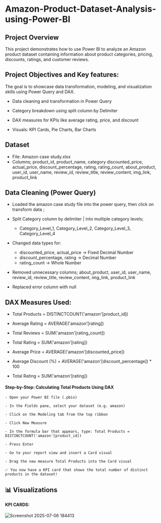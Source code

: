 # Amazon-Product-Dataset-Analysis-using-Power-BI

## Project Overview

This project demonstrates how to use Power BI to analyze an Amazon product dataset containing information about product categories, pricing, discounts, ratings, and customer reviews. 

## Project Objectives and Key features:

The goal is to showcase data transformation, modeling, and visualization skills using Power Query and DAX.

- Data cleaning and transformation in Power Query

- Category breakdown using split column by Delimiter

- DAX measures for KPIs like average rating, price, and discount

- Visuals: KPI Cards, Pie Charts, Bar Charts

## Dataset

- File: Amazon case study.xlsx
- Columns; product_id, product_name, category discounted_price, actual_price, discount_percentage, rating, rating_count, about_product, user_id, user_name, review_id, review_title, review_content, img_link, product_link

##  Data Cleaning (Power Query)

- Loaded the amazon case study file into the power query, then click on transform data ;

- Split Category column by delimiter | into multiple category levels;
    - Category_Level_1, Category_Level_2, Category_Level_3, Category_Level_4
 
- Changed data types for:

     - discounted_price, actual_price →  Fixed Decimal Number
     - discount_percentage, rating → Decimal Number
     - rating_count → Whole Number

- Removed unnecessary columns; about_product, user_id, user_name, review_id, review_title, review_content, img_link, product_link

- Replaced error column with null

##  DAX Measures Used:

- Total Products = DISTINCTCOUNT('amazon'[product_id])

- Average Rating = AVERAGE('amazon'[rating])

- Total Reviews = SUM('amazon'[rating_count])

- Total Rating = SUM('amazon'[rating])

- Average Price = AVERAGE('amazon'[discounted_price])

- Average Discount (%) = AVERAGE('amazon'[discount_percentage]) * 100

- Total Rating = SUM('amazon'[rating])

#### Step-by-Step: Calculating Total Products Using DAX

    - Open your Power BI file (.pbix)

    - In the Fields pane, select your dataset (e.g. amazon)

    - Click on the Modeling tab from the top ribbon

    - Click New Measure

    - In the formula bar that appears, type: Total Products = DISTINCTCOUNT('amazon'[product_id])

    - Press Enter

    - Go to your report view and insert a Card visual

    - Drag the new measure Total Products into the Card visual

    ✅ You now have a KPI card that shows the total number of distinct products in the dataset!


## 📊 Visualizations

#### KPI CARDS:
![Screenshot 2025-07-06 184413](https://github.com/user-attachments/assets/6beef743-e7ac-428b-869d-5e295e6712df)






